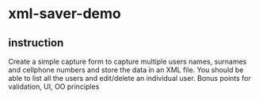 # xml-saver-demo

## instruction
Create a simple capture form to capture multiple users names, surnames and cellphone numbers and store the data in an XML file. You should be able to list all the users and edit/delete an individual user.
Bonus points for validation, UI, OO principles
